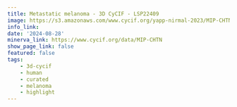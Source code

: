 ```yaml
---
title: Metastatic melanoma - 3D CyCIF - LSP22409
image: https://s3.amazonaws.com/www.cycif.org/yapp-nirmal-2023/MIP-CHTN-16bit-bgsub-minerva/Hoechst_ffffff-MHC-I_ff0000-CD3e_00ff00.jpg
info_link: 
date: '2024-08-28'
minerva_link: https://www.cycif.org/data/MIP-CHTN
show_page_link: false
featured: false
tags:
    - 3d-cycif
    - human
    - curated
    - melanoma
    - highlight
---
```

